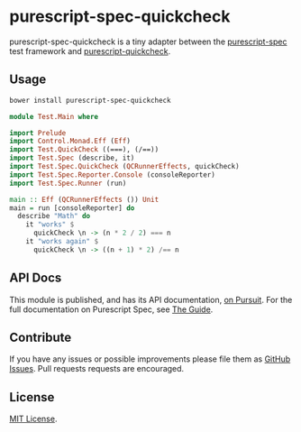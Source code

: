 # purescript-spec-quickcheck

purescript-spec-quickcheck is a tiny adapter between the
[purescript-spec](https://github.com/owickstrom/purescript-spec) test framework
and [purescript-quickcheck](https://github.com/purescript/purescript-quickcheck).

## Usage

```bash
bower install purescript-spec-quickcheck
```

```purescript
module Test.Main where

import Prelude
import Control.Monad.Eff (Eff)
import Test.QuickCheck ((===), (/==))
import Test.Spec (describe, it)
import Test.Spec.QuickCheck (QCRunnerEffects, quickCheck)
import Test.Spec.Reporter.Console (consoleReporter)
import Test.Spec.Runner (run)

main :: Eff (QCRunnerEffects ()) Unit
main = run [consoleReporter] do
  describe "Math" do
    it "works" $
      quickCheck \n -> (n * 2 / 2) === n
    it "works again" $
      quickCheck \n -> ((n + 1) * 2) /== n
```

## API Docs

This module is published, and has its API documentation, [on
Pursuit](https://pursuit.purescript.org/packages/purescript-spec-quickcheck).
For the full documentation on Purescript Spec, see [The
Guide](http://purescript-spec.wickstrom.tech/).

## Contribute

If you have any issues or possible improvements please file them as
[GitHub Issues](https://github.com/owickstrom/purescript-spec-quickcheck/issues).
Pull requests requests are encouraged.

## License

[MIT License](LICENSE.md).
